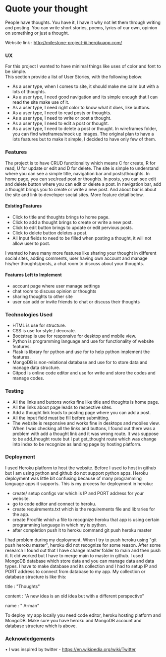 # Quote your thought
People have thoughts. You have it, I have it why not let them through writing and posting. You can write short stories, poems, lyrics of our own, opinion on something or just a thought. 

Website link : http://milestone-project-iii.herokuapp.com/

### UX
For this project I wanted to have minimal things like uses of color and font to be simple.  
This section provide a list of User Stories, with the following below:
* As a user type, when I comes to site, it should make me calm but with a lots of thoughts.
* As a user type, I need good navigation and its simple enough that I can read the site make use of it.
* As a user type, I need right color to know what it does, like buttons.
* As a user type, I need to read posts or thoughts.
* As a user type, I need to write or post a thought.
* As a user type, I need to edit a post or thought.
* As a user type, I need to delete a post or thought.
In wireframes folder, you can find wireframes/mock up images. The original plan to have a lots features  but to make it simple, I decided to have only few of them. 

### Features
The project is to have CRUD functionality which means C for create, R for read, U for update or edit and D for delete. The site is simple to understand where you can see a simple title, navigation bar and posts/thoughts. In home page,  you can see/read post or thoughts. In posts, you can see edit and delete button where you can edit or delete a post. In navigation bar, add a thought brings you to create or write a new post. And about bar is about the site and link to developer social sites. More feature detail below.

#### Existing Features
* Click to title and thoughts brings to home page.
* Click to add a thought brings to create or write a new post. 
* Click to edit button brings to update or edit pervious posts.
* Click to delete button deletes a post.
* All Input fields to need to be filled when posting a thought, it will not allow user to post.

I wanted to have many more features like sharing your thought in different social sites, adding comments, user having own account and manage his/her thoughts/posts, a chat room to discuss about your thoughts.

#### Features Left to Implement
* account page where user manage settings
* chat room to discuss  opinion or thoughts
* sharing thoughts to other site
* user can add or invite friends to chat or discuss  their thoughts

### Technologies Used
* HTML  is use for structure.
* CSS  is use for style / decorate.
* Bootstrap is use for responsive for desktop and mobile view. 
* Python is programming language and use for functionality of website features.
* Flask is library for python and use for to help python implement the features.
* MongoDB is non-relational database and use for to store data and manage data structure.
* Gitpod is online code editor and use for write and store the codes and manage codes.

### Testing
* All the links and buttons works fine like title and thoughts is home page.
* All the links about page leads to respective sites.
* Add a thought link leads to posting page where you can add a post.
* All the input field must be fill before submitting.
* The website is responsive and works fine in desktops and mobiles view.
When I was checking all the links and buttons, I found out there was a problem with add a thought link and it was wrong route. It was suppose to be add_thought route but I put get_thought route which was change into index to be recognize as landing page by hosting platform. 

### Deployment
I used Heroku platform to host the website. Before I used to host in github but I am using python and github do not support python apps. Heroku deployment was little bit confusing because of many programming language apps it supports. This is my process for deployment in heroku:
* create/ setup configs var which is IP and PORT address for your website.
* go to code editor and connect to heroku.
* create requirements.txt which is the requirements file and libraries for the app.
* create Procfile which a file to recognize heroku that app is using certain programming language in which my is python.
* after completion  push it to heroku command git push heroku master

I had problem during my deployment. When I try to push heroku using "git push heroku master", heroku did not recognize for some reason. After some research I found out that I have change master folder to main and then push it. It did worked but I have to merge main to master in github.
I used MongoDB database which store data and you can manage data and data types. I have to make database and its collection and I had to setup IP and PORT address to connect from database to my app. My collection or database structure is like this:

title : "Thoughts"

content : "A new idea is an old idea but with a different perspective"

name : " A-man"

To deploy my app locally you need code editor, heroku hosting platform  and MongoDB.  Make sure you have heroku and MongoDB account and database structure which is above. 

### Acknowledgements
•	I was inspired by twitter - https://en.wikipedia.org/wiki/Twitter

